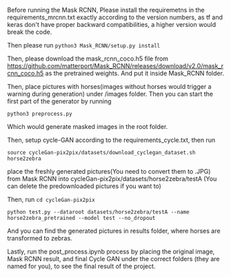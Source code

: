 Before running the Mask RCNN,
Please install the requiremetns in the requirements_mrcnn.txt exactly according to the version numbers, as tf and keras don't have proper backward compatibilities, a higher version would break the code.

Then please run 
```python3 Mask_RCNN/setup.py install```

Then, please download the mask_rcnn_coco.h5 file from https://github.com/matterport/Mask_RCNN/releases/download/v2.0/mask_rcnn_coco.h5 as the pretrained weights. And put it inside Mask_RCNN folder.

Then, place pictures with horses(images without horses would trigger a warning during generation) under /images folder.
Then you can start the first part of the generator by running

```python3 preprocess.py```

Which would generate masked images in the root folder.

Then, setup cycle-GAN according to the requirements_cycle.txt,
then run 

```source cycleGan-pix2pix/datasets/download_cyclegan_dataset.sh horse2zebra```

place the freshly generated pictures(You need to convert them to .JPG) from Mask RCNN into cycleGan-pix2pix/datasets/horse2zebra/testA (You can delete the predownloaded pictures if you want to)

Then, run ```cd cycleGan-pix2pix```

```python test.py --dataroot datasets/horse2zebra/testA --name horse2zebra_pretrained --model test --no_dropout```

And you can find the generated pictures in results folder, where horses are transformed to zebras.

Lastly, run the post_process.ipynb process by placing the original image, Mask RCNN result, and final Cycle GAN under the correct folders (they are named for you), to see the final result of the project.
